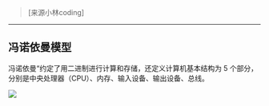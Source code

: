 
> [来源小林coding]



------

## 冯诺依曼模型

冯诺依曼“约定了用二进制进行计算和存储，还定义计算机基本结构为 5 个部分，分别是中央处理器（CPU）、内存、输入设备、输出设备、总线。

![](https://cdn.jsdelivr.net/gh/kendall-cpp/blogPic@main/寻offer总结02/冯诺依曼.5pcasdmcmk00.png)


